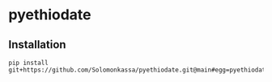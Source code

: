 # pyethiodate

## Installation

```
pip install git+https://github.com/Solomonkassa/pyethiodate.git@main#egg=pyethiodate
```
